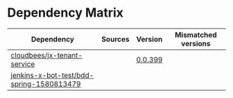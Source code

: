 # Dependency Matrix

Dependency | Sources | Version | Mismatched versions
---------- | ------- | ------- | -------------------
[cloudbees/jx-tenant-service](https://github.com/cloudbees/jx-tenant-service) |  | [0.0.399](https://github.com/cloudbees/jx-tenant-service/releases/tag/v0.0.399) | 
[jenkins-x-bot-test/bdd-spring-1580813479](https://github.com/jenkins-x-bot-test/bdd-spring-1580813479.git) |  | []() | 
